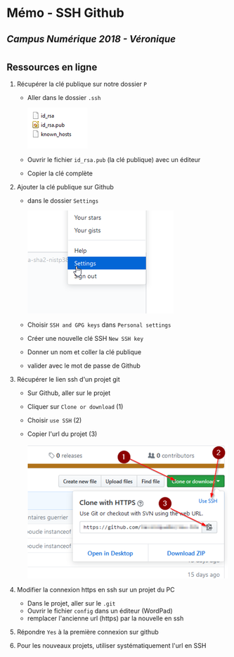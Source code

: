 # Mémo - SSH Github
## *Campus Numérique 2018 - Véronique*
#
## Ressources en ligne


1. Récupérer la clé publique sur notre dossier `P`

    * Aller dans le dossier `.ssh`

        ![Dossier .ssh](images/ssh-git/dossier-ssh.png)
    * Ouvrir le fichier `id_rsa.pub` (la clé publique) avec un éditeur
    * Copier la clé complète

2. Ajouter la clé publique sur Github

    * dans le dossier `Settings` 

        ![Dossier .ssh](images/ssh-git/git-settings.png)
    * Choisir `SSH and GPG keys` dans `Personal settings`
    * Créer une nouvelle clé SSH `New SSH key`
    * Donner un nom et coller la clé publique
    * valider avec le mot de passe de Github

3. Récupérer le lien ssh d'un projet git

    * Sur Github, aller sur le projet
    * Cliquer sur `Clone or download` (1)
    * Choisir `use SSH` (2)
    * Copier l'url du projet (3)

        ![Dossier .ssh](images/ssh-git/clone-git.png)

 4. Modifier la connexion https en ssh sur un projet du PC

    * Dans le projet, aller sur le `.git`
    * Ouvrir le fichier `config` dans un éditeur (WordPad)
    * remplacer l'ancienne url (https) par la nouvelle en ssh

5. Répondre `Yes` à la première connexion sur github

6. Pour les nouveaux projets, utiliser systématiquement l'url en SSH



